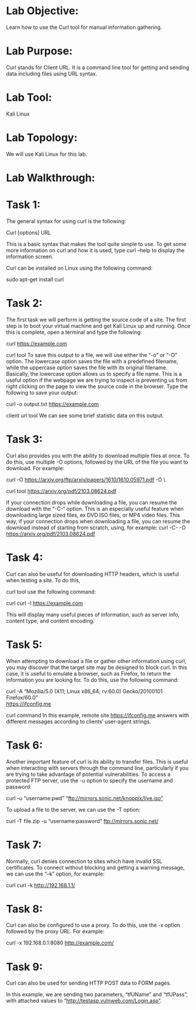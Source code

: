 # Lab Objective:

Learn how to use the Curl tool for manual information gathering.

# Lab Purpose:

Curl stands for Client URL. It is a command line tool for getting and sending data including files using URL syntax.

# Lab Tool:

Kali Linux

# Lab Topology:

We will use Kali Linux for this lab.

# Lab Walkthrough:

# Task 1:
The general syntax for using curl is the following:

Curl [options] URL

This is a basic syntax that makes the tool quite simple to use. To get some more information on curl and how it is used, type curl –help to display the information screen.

Curl can be installed on Linux using the following command:

sudo apt-get install curl

# Task 2:
The first task we will perform is getting the source code of a site. The first step is to boot your virtual machine and get Kali Linux up and running. Once this is complete, open a terminal and type the following:

curl https://example.com

curl tool
To save this output to a file, we will use either the “-o” or “-O” option. The lowercase option saves the file with a predefined filename, while the uppercase option saves the file with its original filename. Basically, the lowercase option allows us to specify a file name. This is a useful option if the webpage we are trying to inspect is preventing us from right clicking on the page to view the source code in the browser. Type the following to save your output:

curl -o output.txt https://example.com

client url tool
We can see some brief statistic data on this output.

# Task 3:
Curl also provides you with the ability to download multiple files at once. To do this, use multiple -O options, followed by the URL of the file you want to download. For example:

curl -O https://arxiv.org/ftp/arxiv/papers/1610/1610.05971.pdf -O \

curl tool
https://arxiv.org/pdf/2103.08624.pdf

If your connection drops while downloading a file, you can resume the download with the “-C-“ option. This is an especially useful feature when downloading large sized files, ex DVD ISO files, or MP4 video files. This way, if your connection drops when downloading a file, you can resume the download instead of starting from scratch, using, for example:
curl -C- -O https://arxiv.org/pdf/2103.08624.pdf

# Task 4:
Curl can also be useful for downloading HTTP headers, which is useful when testing a site. To do this,

curl tool
use the following command:

curl
curl -I https://example.com

This will display many useful pieces of information, such as server info, content type, and content encoding.

# Task 5:
When attempting to download a file or gather other information using curl, you may discover that the target site may be designed to block curl. In this case, it is useful to emulate a browser, such as Firefox, to return the information you are looking for. To do this, use the following command:

curl -A “Mozilla/5.0 (X11; Linux x86_64; rv:60.0) Gecko/20100101 Firefox/60.0” \
https://ifconfig.me

curl command
In this example, remote site https://ifconfig.me answers with different messages according to clients’ user-agent strings.

# Task 6:
Another important feature of curl is its ability to transfer files. This is useful when interacting with servers through the command line, particularly if you are trying to take advantage of potential vulnerabilities. To access a protected FTP server, use the -u option to specify the username and password:

curl -u “username:pwd” “ftp://mirrors.sonic.net/knoppix/live.iso”

To upload a file to the server, we can use the -T option:

curl -T file.zip -u “username:password” ftp://mirrors.sonic.net/

# Task 7:
Normally, curl denies connection to sites which have invalid SSL certificates. To connect without blocking and getting a warning message, we can use the “–k” option, for example:

curl
curl -k http://192.168.1.1/

# Task 8:
Curl can also be configured to use a proxy. To do this, use the -x option followed by the proxy URL. For example:

curl -x 192.168.0.1:8080 http://example.com/

# Task 9:
Curl can also be used for sending HTTP POST data to FORM pages.

In this example, we are sending two parameters, “tfUName” and “tfUPass”, with attached values to “http://testasp.vulnweb.com/Login.asp”.

